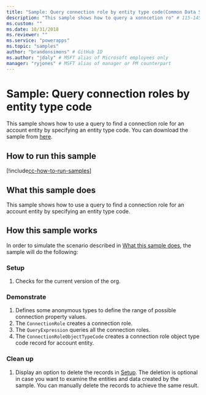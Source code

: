 ```yaml
---
title: "Sample: Query connection role by entity type code(Common Data Service for Apps) | Microsoft Docs" # Intent and product brand in a unique string of 43-59 chars including spaces
description: "This sample shows how to query a xonncetion ro" # 115-145 characters including spaces. This abstract displays in the search result.
ms.custom: ""
ms.date: 10/31/2018
ms.reviewer: ""
ms.service: "powerapps"
ms.topic: "samples"
author: "brandonsimons" # GitHub ID
ms.author: "jdaly" # MSFT alias of Microsoft employees only
manager: "ryjones" # MSFT alias of manager or PM counterpart
---
```

# Sample: Query connection roles by entity type code

This sample shows how to use a query to find a connection role for an account entity by specifying an entity type code. You can download the sample from [here](https://github.com/Microsoft/PowerApps-Samples/tree/master/cds/orgsvc/C%23/QueryRoleByEntityType).

## How to run this sample

[!include[cc-how-to-run-samples](../../includes/cc-how-to-run-samples.md)]

## What this sample does

This sample shows how to use a query to find a connection role for an account entity by specifying an entity type code.

## How this sample works

In order to simulate the scenario described in [What this sample does](#what-this-sample-does), the sample will do the following:

### Setup

1. Checks for the current version of the org.

### Demonstrate

1. Defines some anonymous types to define the range of possible connection property values.
2. The `ConnectionRole` creates a connection role.
3. The `QueryExpression` queries all the connection roles.
4. The `ConnectionRoleObjectTypeCode` creates a connection role object type code record for account entity. 

### Clean up

1. Display an option to delete the records in [Setup](#setup).
    The deletion is optional in case you want to examine the entities and data created by the sample. You can manually delete the records to achieve the same result.
